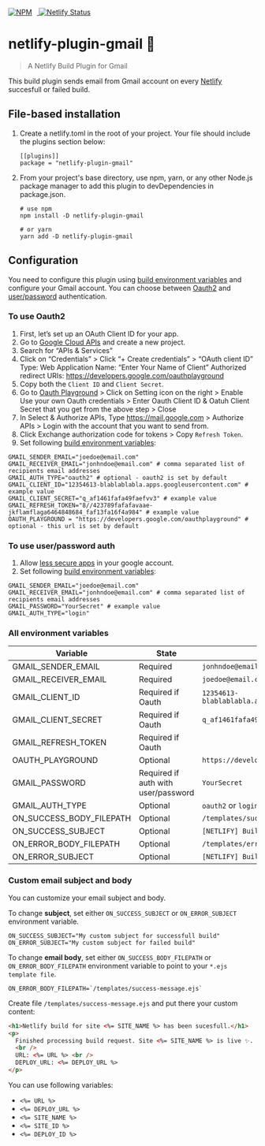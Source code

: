 <p float="left">
   <a target="_blank" href="https://npmjs.org/package/netlify-plugin-gmail">
      <img src="https://nodei.co/npm/netlify-plugin-gmail.png?mini=true" alt="NPM" style="margin-right:10px;"/>
   </a>
   <a target="_blank" href="https://app.netlify.com/sites/netlify-plugin-gmail/deploys">
      <img src="https://api.netlify.com/api/v1/badges/d9e3c95e-a578-40f2-b4e8-6be9a7ad1dc4/deploy-status" alt="Netlify Status"/>
   </a>
</p>

# netlify-plugin-gmail 📨

> A Netlify Build Plugin for Gmail

This build plugin sends email from Gmail account on every
[Netlify](https://www.netlify.com/) succesfull or failed build.

## File-based installation

1. Create a netlify.toml in the root of your project. Your file should include
   the plugins section below:

   ```shell
   [[plugins]]
   package = "netlify-plugin-gmail"
   ```

2. From your project's base directory, use npm, yarn, or any other Node.js
   package manager to add this plugin to devDependencies in package.json.

   ```shell
   # use npm
   npm install -D netlify-plugin-gmail

   # or yarn
   yarn add -D netlify-plugin-gmail
   ```

## Configuration

You need to configure this plugin using
[build environment variables](https://docs.netlify.com/configure-builds/environment-variables/)
and configure your Gmail account. You can choose between
[Oauth2](#to-use-oauth2) and [user/password](#to-use-userpassword-auth)
authentication.

### To use **Oauth2**

1. First, let’s set up an OAuth Client ID for your app.
2. Go to [Google Cloud APIs](https://console.developers.google.com/) and create a new project.
3. Search for “APIs & Services”
4. Click on “Credentials” > Click “+ Create credentials” > “OAuth client ID”
   Type: Web Application Name: “Enter Your Name of Client” Authorized redirect
   URIs: <https://developers.google.com/oauthplayground>
5. Copy both the `Client ID` and `Client Secret`.
6. Go to [Oauth Playground](https://developers.google.com/oauthplayground) >
   Click on Setting icon on the right > Enable Use your own Oauth credentials >
   Enter Oauth Client ID & Oatuh Client Secret that you get from the above
   step > Close
7. In Select & Authorize APIs, Type <https://mail.google.com> > Authorize APIs >
   Login with the account that you want to send from.
8. Click Exchange authorization code for tokens > Copy `Refresh Token`.
9. Set following
   [build environment variables](https://docs.netlify.com/configure-builds/environment-variables/):

```shell
GMAIL_SENDER_EMAIL="joedoe@email.com"
GMAIL_RECEIVER_EMAIL="jonhndoe@email.com" # comma separated list of recipients email addresses
GMAIL_AUTH_TYPE="oauth2" # optional - oauth2 is set by default
GMAIL_CLIENT_ID="12354613-blablablabla.apps.googleusercontent.com" # example value
GMAIL_CLIENT_SECRET="q_af1461fafa49faefvv3" # example value
GMAIL_REFRESH_TOKEN="8//423789fafafavaae-jkflamflaga6464848684_faf13fa16f4a984" # example value
OAUTH_PLAYGROUND = "https://developers.google.com/oauthplayground" # optional - this url is set by default
```

### To use **user/password auth**

1. Allow
   [less secure apps](https://myaccount.google.com/lesssecureapps?pli=1&rapt=AEjHL4PfzYBkjM-DQN1cmN1HAEp-sTofABeLfuoBW8roI-GV3opBpU3vg8biEJ-U-hSSQ-B1Vkw24nXrG3dW-mvCxJy8pEOl1g)
   in your google account.
2. Set following
   [build environment variables](https://docs.netlify.com/configure-builds/environment-variables/):

```shell
GMAIL_SENDER_EMAIL="joedoe@email.com"
GMAIL_RECEIVER_EMAIL="jonhndoe@email.com" # comma separated list of recipients email addresses
GMAIL_PASSWORD="YourSecret" # example value
GMAIL_AUTH_TYPE="login"
```

### All environment variables

| Variable                 | State                               | Example                                            | Default value                                 |
| ------------------------ | ----------------------------------- | -------------------------------------------------- | --------------------------------------------- |
| GMAIL_SENDER_EMAIL       | Required                            | `jonhndoe@email.com`                               |                                               |
| GMAIL_RECEIVER_EMAIL     | Required                            | `joedoe@email.com, johndoe@email.com`              |                                               |
| GMAIL_CLIENT_ID          | Required if Oauth                   | `12354613-blablablabla.apps.googleusercontent.com` |                                               |
| GMAIL_CLIENT_SECRET      | Required if Oauth                   | `q_af1461fafa49faefvv3`                            |                                               |
| GMAIL_REFRESH_TOKEN      | Required if Oauth                   |                                                    |                                               |
| OAUTH_PLAYGROUND         | Optional                            | `https://developers.google.com/oauthplayground`    | https://developers.google.com/oauthplayground |
| GMAIL_PASSWORD           | Required if auth with user/password | `YourSecret`                                       |                                               |
| GMAIL_AUTH_TYPE          | Optional                            | `oauth2` or `login`                                | oauth2                                        |
| ON_SUCCESS_BODY_FILEPATH | Optional                            | `/templates/success-message.ejs`                   | ${\_\_dirname}/templates/onSuccess.ejs        |
| ON_SUCCESS_SUBJECT       | Optional                            | `[NETLIFY] Build successfull 🎉`                   | [NETLIFY] Build successfull 🎉                |
| ON_ERROR_BODY_FILEPATH   | Optional                            | `/templates/error-message.ejs`                     | ${\_\_dirname}/templates/onError.ejs          |
| ON_ERROR_SUBJECT         | Optional                            | `[NETLIFY] Build unsuccessfull ❌`                 | [NETLIFY] Build unsuccessfull ❌              |

### Custom email subject and body

You can customize your email subject and body.

To change **subject**, set either `ON_SUCCESS_SUBJECT` or `ON_ERROR_SUBJECT`
environment variable.

```shell
ON_SUCCESS_SUBJECT="My custom subject for successfull build"
ON_ERROR_SUBJECT="My custom subject for failed build"
```

To change **email body**, set either `ON_SUCCESS_BODY_FILEPATH` or
`ON_ERROR_BODY_FILEPATH` environment variable to point to your
`*.ejs template file`.

```shell
ON_ERROR_BODY_FILEPATH=`/templates/success-message.ejs`
```

Create file `/templates/success-message.ejs` and put there your custom content:

```html
<h1>Netlify build for site <%= SITE_NAME %> has been sucesfull.</h1>
<p>
  Finished processing build request. Site <%= SITE_NAME %> is live ✨.
  <br />
  URL: <%= URL %> <br />
  DEPLOY_URL: <%= DEPLOY_URL %>
</p>
```

You can use following variables:

- `<%= URL %>`
- `<%= DEPLOY_URL %>`
- `<%= SITE_NAME %>`
- `<%= SITE_ID %>`
- `<%= DEPLOY_ID %>`
